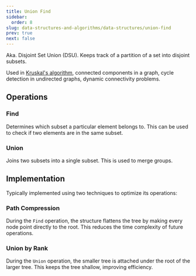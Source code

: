 ```yaml
---
title: Union Find
sidebar:
  order: 8
slug: data-structures-and-algorithms/data-structures/union-find
prev: true
next: false
---
```


Aka. Disjoint Set Union (DSU). Keeps track of a partition of a set into disjoint subsets.

Used in [Kruskal's algorithm](/data-structures-and-algorithms/algorithms/kruskals-algorithm/), connected components in a graph, cycle detection in undirected graphs, dynamic connectivity problems.

## Operations

### Find
Determines which subset a particular element belongs to. This can be used to check if two elements are in the same subset.

### Union
Joins two subsets into a single subset. This is used to merge groups.

## Implementation

Typically implemented using two techniques to optimize its operations:

### Path Compression
During the `Find` operation, the structure flattens the tree by making every node point directly to the root. This reduces the time complexity of future operations.

### Union by Rank
During the `Union` operation, the smaller tree is attached under the root of the larger tree. This keeps the tree shallow, improving efficiency.
